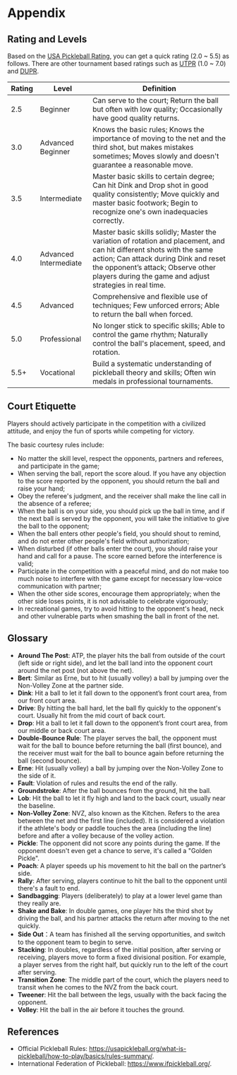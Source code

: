 # Appendix

## Rating and Levels

Based on the [USA Pickleball Rating](https://usapickleball.org/tournaments/tournament-player-ratings/player-skill-rating-definitions/), you can get a quick rating (2.0 ~ 5.5) as follows. There are other tournament based ratings such as [UTPR](https://usapickleball.org/tournaments/tournament-player-ratings/) (1.0 ~ 7.0) and [DUPR](https://mydupr.com).

Rating | Level | Definition
--- | --- | ---
2.5 | Beginner | Can serve to the court; Return the ball but often with low quality; Occasionally have good quality returns.
3.0 | Advanced Beginner | Knows the basic rules; Knows the importance of moving to the net and the third shot, but makes mistakes sometimes; Moves slowly and doesn't guarantee a reasonable move.
3.5 | Intermediate | Master basic skills to certain degree; Can hit Dink and Drop shot in good quality consistently; Move quickly and master basic footwork; Begin to recognize one's own inadequacies correctly.
4.0 | Advanced Intermediate | Master basic skills solidly; Master the variation of rotation and placement, and can hit different shots with the same action; Can attack during Dink and reset the opponent’s attack; Observe other players during the game and adjust strategies in real time.
4.5 | Advanced | Comprehensive and flexible use of techniques; Few unforced errors; Able to return the ball when forced.
5.0 | Professional | No longer stick to specific skills; Able to control the game rhythm; Naturally control the ball's placement, speed, and rotation.
5.5+ | Vocational | Build a systematic understanding of pickleball theory and skills; Often win medals in professional tournaments.

## Court Etiquette

Players should actively participate in the competition with a civilized attitude, and enjoy the fun of sports while competing for victory.

The basic courtesy rules include:

* No matter the skill level, respect the opponents, partners and referees, and participate in the game;
* When serving the ball, report the score aloud. If you have any objection to the score reported by the opponent, you should return the ball and raise your hand;
* Obey the referee's judgment, and the receiver shall make the line call in the absence of a referee;
* When the ball is on your side, you should pick up the ball in time, and if the next ball is served by the opponent, you will take the initiative to give the ball to the opponent;
* When the ball enters other people's field, you should shout to remind, and do not enter other people's field without authorization;
* When disturbed (if other balls enter the court), you should raise your hand and call for a pause. The score earned before the interference is valid;
* Participate in the competition with a peaceful mind, and do not make too much noise to interfere with the game except for necessary low-voice communication with partner;
* When the other side scores, encourage them appropriately; when the other side loses points, it is not advisable to celebrate vigorously;
* In recreational games, try to avoid hitting to the opponent's head, neck and other vulnerable parts when smashing the ball in front of the net. 

## Glossary

* **Around The Post**: ATP, the player hits the ball from outside of the court (left side or right side), and let the ball land into the opponent court around the net post (not above the net).
* **Bert**: Similar as Erne, but to hit (usually volley) a ball by jumping over the Non-Volley Zone at the partner side.
* **Dink**: Hit a ball to let it fall down to the opponent’s front court area, from our front court area.
* **Drive**: By hitting the ball hard, let the ball fly quickly to the opponent's court. Usually hit from the mid court of back court.
* **Drop**: Hit a ball to let it fall down to the opponent’s front court area, from our middle or back court area.
* **Double-Bounce Rule**: The player serves the ball, the opponent must wait for the ball to bounce before returning the ball (first bounce), and the receiver must wait for the ball to bounce again before returning the ball (second bounce).
* **Erne**: Hit (usually volley) a ball by jumping over the Non-Volley Zone to the side of it.
* **Fault**: Violation of rules and results the end of the rally.
* **Groundstroke**: After the ball bounces from the ground, hit the ball.
* **Lob**: Hit the ball to let it fly high and land to the back court, usually near the baseline.
* **Non-Volley Zone**: NVZ, also known as the Kitchen. Refers to the area between the net and the first line (included). It is considered a violation if the athlete's body or paddle touches the area (including the line) before and after a volley because of the volley action.
* **Pickle**: The opponent did not score any points during the game. If the opponent doesn't even get a chance to serve, it's called a "Golden Pickle".
* **Poach**: A player speeds up his movement to hit the ball on the partner’s side.
* **Rally**: After serving, players continue to hit the ball to the opponent until there's a fault to end.
* **Sandbagging**: Players (deliberately) to play at a lower level game than they really are.
* **Shake and Bake**: In double games, one player hits the third shot by driving the ball, and his partner attacks the return after moving to the net quickly.
* **Side Out**：A team has finished all the serving opportunities, and switch to the opponent team to begin to serve.
* **Stacking**: In doubles, regardless of the initial position, after serving or receiving, players move to form a fixed divisional position. For example, a player serves from the right half, but quickly run to the left of the court after serving.
* **Transition Zone**: The middle part of the court, which the players need to transit when he comes to the NVZ from the back court.
* **Tweener**: Hit the ball between the legs, usually with the back facing the opponent.
* **Volley**: Hit the ball in the air before it touches the ground.

## References

* Official Pickleball Rules: https://usapickleball.org/what-is-pickleball/how-to-play/basics/rules-summary/.
* International Federation of Pickleball: https://www.ifpickleball.org/.
